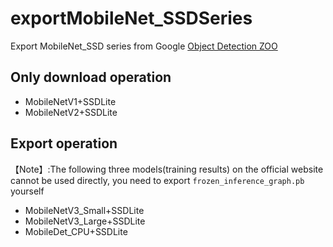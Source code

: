 # exportMobileNet_SSDSeries
Export MobileNet_SSD series from Google [Object Detection ZOO](https://github.com/tensorflow/models/blob/master/research/object_detection/g3doc/tf1_detection_zoo.md)   
## Only download operation
* MobileNetV1+SSDLite
* MobileNetV2+SSDLite
## Export operation  
【Note】:The following three models(training results) on the official website cannot be used directly, you need to export `frozen_inference_graph.pb` yourself 
* MobileNetV3_Small+SSDLite
* MobileNetV3_Large+SSDLite
* MobileDet_CPU+SSDLite 



